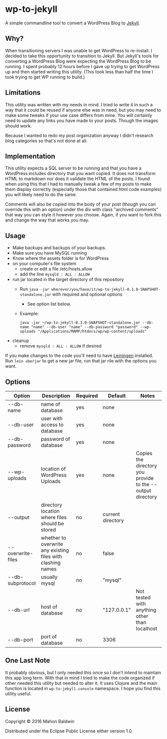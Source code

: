# wp-to-jekyll

A simple commandline tool to convert a WordPress Blog to [Jekyll](https://jekyllrb.com/).

## Why?

When transitioning servers I was unable to get WordPress to re-install. I decided to take this opportunity to transition to Jekyll. But Jekyll's tools for converting a WordPress Blog were expecting the WordPress Blog to be running. I spent probably 12 hours before I gave up trying to get WordPress up and then started writing this utility. (This took less than half the time I took trying to get WP running to build.)

## Limitations

This utility was written with my needs in mind. I tried to write it in such a way that it could be reused if anyone else was in need, but you may need to make some tweaks if your use case differs from mine. You will certainly need to update any links you have made to your posts. Though the images should work.

Because I wanted to redo my post organization anyway I didn't research blog categories so that's not done at all.

## Implementation

This utility expects a SQL server to be running and that you have a WordPress includes directory that you want copied. It does not transform HTML to markdown nor does it validate the HTML of the posts. I found when using this that I had to manually tweak a few of my posts to make them display correctly (especially those that contained html code examples) you will likely need to do the same.

Comments will also be copied into the body of your post (though you can override this with an option) under the div with class "archived comments" that way you can style it however you choose. Again, if you want to fork this and change the way that works you may.

## Usage

* Make backups and backups of your backups.
* Make sure you have MySQL running
* Know where the assets folder is for WordPress
* on your computer's file system
  * create or edit a file /etc/hosts.allow
  * add the line `mysqld : ALL : ALLOW`
* run jar located in the target directory of this repository
  * Run `java -jar wherever/you/have/it/wp-to-jekyll-0.1.0-SNAPSHOT-standalone.jar` with required and optional options
    * See option list below.
  * Example:

    `java -jar ~/wp-to-jekyll-0.1.0-SNAPSHOT-standalone.jar --db-name "name" --db-user "name" --db-password "password" --wp-uploads "/Applications/MAMP/htdocs/wp/wp-content/uploads"`
* cleanup
  * remove `mysqld : ALL : ALLOW` if desired

If you make changes to the code you'll need to have [Leiningen](http://leiningen.org/) installed. Run `lein uberjar` to get a new jar file, run that jar rile with the options you want.

## Options

| Option | Description | Required | Default |  Notes |
|---|---|---|---|---|
| --db-name | name of database | yes | none | |
| --db-user | user with access to database | yes | none | |
| --db-password | password of database | yes | none | |
| --wp-uploads | location of WordPress Uploads | yes | none | Copies the directory you provide to the --output directory |
| --output | directory location where files should be stored | no | current directory | |
| --overwrite-files | whether to overwrite any existing files with clashing names | no | false | |
| --db-subprotocol | usually mysql | no | "mysql" | |
| --db-url | host of database | no | "127.0.0.1" | Not tested with anything other than localhost |
| --db-port | port of database | no | 3306 | |


## One Last Note

It probably obvious, but I only needed this once so I don't intend to maintain this app long term. With that in mind I tried to make the code organized if other needed this utility but needed to alter it. It uses Clojure and the main function is located in `wp-to-jekyll.console` namespace. I hope you find this utility useful.

## License

Copyright © 2016 Mahon Baldwin

Distributed under the Eclipse Public License either version 1.0.

